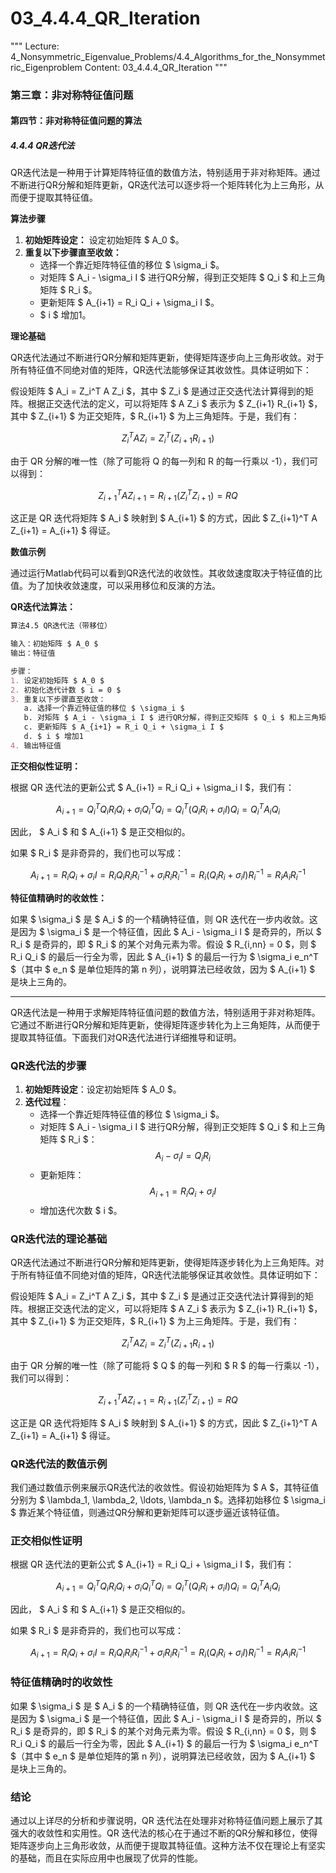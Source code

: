 # 03_4.4.4_QR_Iteration

"""
Lecture: 4_Nonsymmetric_Eigenvalue_Problems/4.4_Algorithms_for_the_Nonsymmetric_Eigenproblem
Content: 03_4.4.4_QR_Iteration
"""

### 第三章：非对称特征值问题
#### 第四节：非对称特征值问题的算法
##### 4.4.4 QR迭代法

QR迭代法是一种用于计算矩阵特征值的数值方法，特别适用于非对称矩阵。通过不断进行QR分解和矩阵更新，QR迭代法可以逐步将一个矩阵转化为上三角形，从而便于提取其特征值。

**算法步骤**

1. **初始矩阵设定：** 设定初始矩阵 $ A_0 $。
2. **重复以下步骤直至收敛：**
   - 选择一个靠近矩阵特征值的移位 $ \sigma_i $。
   - 对矩阵 $ A_i - \sigma_i I $ 进行QR分解，得到正交矩阵 $ Q_i $ 和上三角矩阵 $ R_i $。
   - 更新矩阵 $ A_{i+1} = R_i Q_i + \sigma_i I $。
   - $ i $ 增加1。

**理论基础**

QR迭代法通过不断进行QR分解和矩阵更新，使得矩阵逐步向上三角形收敛。对于所有特征值不同绝对值的矩阵，QR迭代法能够保证其收敛性。具体证明如下：

假设矩阵 $ A_i = Z_i^T A Z_i $，其中 $ Z_i $ 是通过正交迭代法计算得到的矩阵。根据正交迭代法的定义，可以将矩阵 $ A Z_i $ 表示为 $ Z_{i+1} R_{i+1} $，其中 $ Z_{i+1} $ 为正交矩阵，$ R_{i+1} $ 为上三角矩阵。于是，我们有：

$$ Z_i^T A Z_i = Z_i^T (Z_{i+1} R_{i+1}) $$

由于 QR 分解的唯一性（除了可能将 Q 的每一列和 R 的每一行乘以 -1），我们可以得到：

$$ Z_{i+1}^T A Z_{i+1} = R_{i+1} (Z_i^T Z_{i+1}) = R Q $$

这正是 QR 迭代将矩阵 $ A_i $ 映射到 $ A_{i+1} $ 的方式，因此 $ Z_{i+1}^T A Z_{i+1} = A_{i+1} $ 得证。

**数值示例**

通过运行Matlab代码可以看到QR迭代法的收敛性。其收敛速度取决于特征值的比值。为了加快收敛速度，可以采用移位和反演的方法。

**QR迭代法算法：**

```markdown
算法4.5 QR迭代法（带移位）

输入：初始矩阵 $ A_0 $
输出：特征值

步骤：
1. 设定初始矩阵 $ A_0 $
2. 初始化迭代计数 $ i = 0 $
3. 重复以下步骤直至收敛：
   a. 选择一个靠近特征值的移位 $ \sigma_i $
   b. 对矩阵 $ A_i - \sigma_i I $ 进行QR分解，得到正交矩阵 $ Q_i $ 和上三角矩阵 $ R_i $
   c. 更新矩阵 $ A_{i+1} = R_i Q_i + \sigma_i I $
   d. $ i $ 增加1
4. 输出特征值
```

**正交相似性证明：**

根据 QR 迭代法的更新公式 $ A_{i+1} = R_i Q_i + \sigma_i I $，我们有：

$$ A_{i+1} = Q_i^T Q_i R_i Q_i + \sigma_i Q_i^T Q_i = Q_i^T (Q_i R_i + \sigma_i I) Q_i = Q_i^T A_i Q_i $$

因此， $ A_i $ 和 $ A_{i+1} $ 是正交相似的。

如果 $ R_i $ 是非奇异的，我们也可以写成：

$$ A_{i+1} = R_i Q_i + \sigma_i I = R_i Q_i R_i R_i^{-1} + \sigma_i R_i R_i^{-1} = R_i (Q_i R_i + \sigma_i I) R_i^{-1} = R_i A_i R_i^{-1} $$

**特征值精确时的收敛性：**

如果 $ \sigma_i $ 是 $ A_i $ 的一个精确特征值，则 QR 迭代在一步内收敛。这是因为 $ \sigma_i $ 是一个特征值，因此 $ A_i - \sigma_i I $ 是奇异的，所以 $ R_i $ 是奇异的，即 $ R_i $ 的某个对角元素为零。假设 $ R_{i,nn} = 0 $，则 $ R_i Q_i $ 的最后一行全为零，因此 $ A_{i+1} $ 的最后一行为 $ \sigma_i e_n^T $（其中 $ e_n $ 是单位矩阵的第 n 列），说明算法已经收敛，因为 $ A_{i+1} $ 是块上三角的。

---
QR迭代法是一种用于求解矩阵特征值问题的数值方法，特别适用于非对称矩阵。它通过不断进行QR分解和矩阵更新，使得矩阵逐步转化为上三角矩阵，从而便于提取其特征值。下面我们对QR迭代法进行详细推导和证明。

### QR迭代法的步骤

1. **初始矩阵设定**：设定初始矩阵 $ A_0 $。
2. **迭代过程**：
   - 选择一个靠近矩阵特征值的移位 $ \sigma_i $。
   - 对矩阵 $ A_i - \sigma_i I $ 进行QR分解，得到正交矩阵 $ Q_i $ 和上三角矩阵 $ R_i $：
     $$
     A_i - \sigma_i I = Q_i R_i
     $$
   - 更新矩阵：
     $$
     A_{i+1} = R_i Q_i + \sigma_i I
     $$
   - 增加迭代次数 $ i $。

### QR迭代法的理论基础

QR迭代法通过不断进行QR分解和矩阵更新，使得矩阵逐步转化为上三角矩阵。对于所有特征值不同绝对值的矩阵，QR迭代法能够保证其收敛性。具体证明如下：

假设矩阵 $ A_i = Z_i^T A Z_i $，其中 $ Z_i $ 是通过正交迭代法计算得到的矩阵。根据正交迭代法的定义，可以将矩阵 $ A Z_i $ 表示为 $ Z_{i+1} R_{i+1} $，其中 $ Z_{i+1} $ 为正交矩阵，$ R_{i+1} $ 为上三角矩阵。于是，我们有：

$$
Z_i^T A Z_i = Z_i^T (Z_{i+1} R_{i+1})
$$

由于 QR 分解的唯一性（除了可能将 $ Q $ 的每一列和 $ R $ 的每一行乘以 -1），我们可以得到：

$$
Z_{i+1}^T A Z_{i+1} = R_{i+1} (Z_i^T Z_{i+1}) = R Q
$$

这正是 QR 迭代将矩阵 $ A_i $ 映射到 $ A_{i+1} $ 的方式，因此 $ Z_{i+1}^T A Z_{i+1} = A_{i+1} $ 得证。

### QR迭代法的数值示例

我们通过数值示例来展示QR迭代法的收敛性。假设初始矩阵为 $ A $，其特征值分别为 $ \lambda_1, \lambda_2, \ldots, \lambda_n $。选择初始移位 $ \sigma_i $ 靠近某个特征值，则通过QR分解和更新矩阵可以逐步逼近该特征值。

### 正交相似性证明

根据 QR 迭代法的更新公式 $ A_{i+1} = R_i Q_i + \sigma_i I $，我们有：

$$
A_{i+1} = Q_i^T Q_i R_i Q_i + \sigma_i Q_i^T Q_i = Q_i^T (Q_i R_i + \sigma_i I) Q_i = Q_i^T A_i Q_i
$$

因此， $ A_i $ 和 $ A_{i+1} $ 是正交相似的。

如果 $ R_i $ 是非奇异的，我们也可以写成：

$$
A_{i+1} = R_i Q_i + \sigma_i I = R_i Q_i R_i R_i^{-1} + \sigma_i R_i R_i^{-1} = R_i (Q_i R_i + \sigma_i I) R_i^{-1} = R_i A_i R_i^{-1}
$$

### 特征值精确时的收敛性

如果 $ \sigma_i $ 是 $ A_i $ 的一个精确特征值，则 QR 迭代在一步内收敛。这是因为 $ \sigma_i $ 是一个特征值，因此 $ A_i - \sigma_i I $ 是奇异的，所以 $ R_i $ 是奇异的，即 $ R_i $ 的某个对角元素为零。假设 $ R_{i,nn} = 0 $，则 $ R_i Q_i $ 的最后一行全为零，因此 $ A_{i+1} $ 的最后一行为 $ \sigma_i e_n^T $（其中 $ e_n $ 是单位矩阵的第 n 列），说明算法已经收敛，因为 $ A_{i+1} $ 是块上三角的。

### 结论

通过以上详尽的分析和步骤说明，QR 迭代法在处理非对称特征值问题上展示了其强大的收敛性和实用性。QR 迭代法的核心在于通过不断的QR分解和移位，使得矩阵逐步向上三角形收敛，从而便于提取其特征值。这种方法不仅在理论上有坚实的基础，而且在实际应用中也展现了优异的性能。
